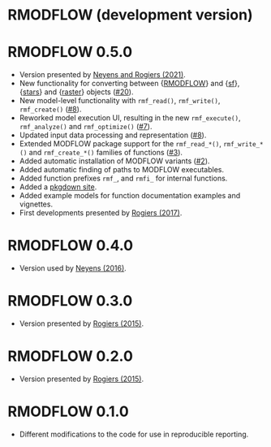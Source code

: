 # RMODFLOW (development version)

# RMODFLOW 0.5.0

* Version presented by [Neyens and Rogiers (2021)](https://drive.google.com/file/d/1KC1geIZ4PoauFP00fkcxtEqD3jxAfP4L/).
* New functionality for converting between {[RMODFLOW](https://rogiersbart.github.io/RMODFLOW/)} and {[sf](https://rspatial.github.io/sf/)}, {[stars](https://rspatial.github.io/stars/)} and {[raster](https://rspatial.github.io/raster/)} objects ([#20](https://github.com/rogiersbart/RMODFLOW/pull/20)).
* New model-level functionality with `rmf_read()`, `rmf_write()`, `rmf_create()` ([#8](https://github.com/rogiersbart/RMODFLOW/pull/8)).
* Reworked model execution UI, resulting in the new `rmf_execute()`, `rmf_analyze()` and `rmf_optimize()` ([#7](https://github.com/rogiersbart/RMODFLOW/issues/7)).
* Updated input data processing and representation ([#8](https://github.com/rogiersbart/RMODFLOW/pull/8)).
* Extended MODFLOW package support for the `rmf_read_*()`, `rmf_write_*()` and `rmf_create_*()` families of functions ([#3](https://github.com/rogiersbart/RMODFLOW/pull/3)).
* Added automatic installation of MODFLOW variants ([#2](https://github.com/rogiersbart/RMODFLOW/issues/2)).
* Added automatic finding of paths to MODFLOW executables.
* Added function prefixes `rmf_`, and `rmfi_` for internal functions.
* Added a [pkgdown site](https://rogiersbart.github.io/RMODFLOW/).
* Added example models for function documentation examples and vignettes.
* First developments presented by [Rogiers (2017)](https://drive.google.com/file/d/0B4xr2UZeAf_mZVJHSGhYek52bm8/).

# RMODFLOW 0.4.0

* Version used by [Neyens (2016)](https://drive.google.com/file/d/0B4xr2UZeAf_mY2lzLU1xbDBWeHc/).

# RMODFLOW 0.3.0

* Version presented by [Rogiers (2015)](https://drive.google.com/file/d/0B4xr2UZeAf_mUEJuRUhCM3JtQlE/).

# RMODFLOW 0.2.0

* Version presented by [Rogiers (2015)](https://drive.google.com/file/d/1-UlcwQzaSI-VIrp7A5KpYjM9WLOmuMZT/).

# RMODFLOW 0.1.0

* Different modifications to the code for use in reproducible reporting.
